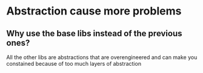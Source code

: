 # Abstraction cause more problems

## Why use the base libs instead of the previous ones?

All the other libs are abstractions that are overengineered and can make you constained because of too much layers of abstraction